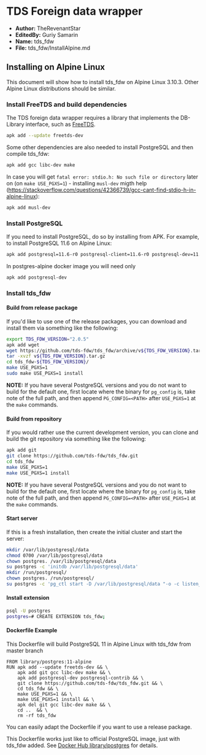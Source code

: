# TDS Foreign data wrapper

* **Author:** TheRevenantStar
* **EditedBy:** Guriy Samarin
* **Name:** tds_fdw
* **File:** tds_fdw/InstallAlpine.md

## Installing on Alpine Linux

This document will show how to install tds_fdw on Alpine Linux 3.10.3. Other Alpine Linux distributions should be similar.

### Install FreeTDS and build dependencies

The TDS foreign data wrapper requires a library that implements the DB-Library interface,
such as [FreeTDS](http://www.freetds.org).

```bash
apk add --update freetds-dev
```

Some other dependencies are also needed to install PostgreSQL and then compile tds_fdw:

```bash
apk add gcc libc-dev make
```

In case you will get `fatal error: stdio.h: No such file or directory` later on (on `make USE_PGXS=1`) - installing `musl-dev` migth help (https://stackoverflow.com/questions/42366739/gcc-cant-find-stdio-h-in-alpine-linux):

```bash
apk add musl-dev
```

### Install PostgreSQL

If you need to install PostgreSQL, do so by installing from APK. For example, to install PostgreSQL 11.6 on Alpine Linux:

```bash
apk add postgresql=11.6-r0 postgresql-client=11.6-r0 postgresql-dev=11.6-r0
```

In postgres-alpine docker image you will need only 

```bash
apk add postgresql-dev
```

### Install tds_fdw

#### Build from release package

If you'd like to use one of the release packages, you can download and install them via something like the following:

```bash
export TDS_FDW_VERSION="2.0.5"
apk add wget
wget https://github.com/tds-fdw/tds_fdw/archive/v${TDS_FDW_VERSION}.tar.gz
tar -xvzf v${TDS_FDW_VERSION}.tar.gz
cd tds_fdw-${TDS_FDW_VERSION}/
make USE_PGXS=1
sudo make USE_PGXS=1 install
```

**NOTE:** If you have several PostgreSQL versions and you do not want to build for the default one, first locate where the binary for `pg_config` is, take note of the full path, and then append `PG_CONFIG=<PATH>` after `USE_PGXS=1` at the `make` commands.

#### Build from repository

If you would rather use the current development version, you can clone and build the git repository via something like the following:

```bash
apk add git
git clone https://github.com/tds-fdw/tds_fdw.git
cd tds_fdw
make USE_PGXS=1
make USE_PGXS=1 install
```

**NOTE:** If you have several PostgreSQL versions and you do not want to build for the default one, first locate where the binary for `pg_config` is, take note of the full path, and then append `PG_CONFIG=<PATH>` after `USE_PGXS=1` at the `make` commands.

#### Start server

If this is a fresh installation, then create the initial cluster and start the server:

```bash
mkdir /var/lib/postgresql/data
chmod 0700 /var/lib/postgresql/data
chown postgres. /var/lib/postgresql/data
su postgres -c 'initdb /var/lib/postgresql/data'
mkdir /run/postgresql/
chown postgres. /run/postgresql/
su postgres -c 'pg_ctl start -D /var/lib/postgresql/data "-o -c listen_addresses=\"\""'
```

#### Install extension

```bash
psql -U postgres
postgres=# CREATE EXTENSION tds_fdw;
```

#### Dockerfile Example

This Dockerfile will build PostgreSQL 11 in Alpine Linux with tds_fdw from master branch

```
FROM library/postgres:11-alpine
RUN apk add --update freetds-dev && \
    apk add git gcc libc-dev make && \
    apk add postgresql-dev postgresql-contrib && \
    git clone https://github.com/tds-fdw/tds_fdw.git && \
    cd tds_fdw && \
    make USE_PGXS=1 && \
    make USE_PGXS=1 install && \
    apk del git gcc libc-dev make && \
    cd ..  && \
    rm -rf tds_fdw
```

You can easily adapt the Dockerfile if you want to use a release package.

This Dockerfile works just like to official PostgreSQL image, just with tds_fdw added. See [Docker Hub library/postgres](https://hub.docker.com/_/postgres/) for details.
